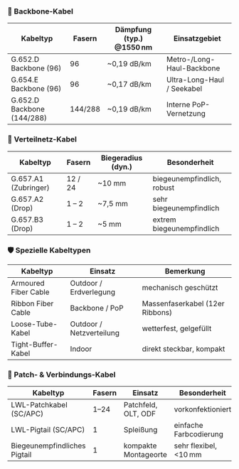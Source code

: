 ### 🧵 Backbone-Kabel

| Kabeltyp                        | Fasern   | Dämpfung (typ.) @1550 nm | Einsatzgebiet                     |
|-------------------------------|----------|---------------------------|-----------------------------------|
| G.652.D Backbone (96)         | 96       | ~0,19 dB/km               | Metro-/Long-Haul-Backbone         |
| G.654.E Backbone (96)         | 96       | ~0,17 dB/km               | Ultra-Long-Haul / Seekabel        |
| G.652.D Backbone (144/288)    | 144/288  | ~0,19 dB/km               | Interne PoP-Vernetzung            |

### 🔁 Verteilnetz-Kabel

| Kabeltyp                        | Fasern     | Biegeradius (dyn.) | Besonderheit                  |
|-------------------------------|------------|--------------------|-------------------------------|
| G.657.A1 (Zubringer)          | 12 / 24    | ~10 mm             | biegeunempfindlich, robust    |
| G.657.A2 (Drop)               | 1 – 2      | ~7,5 mm            | sehr biegeunempfindlich       |
| G.657.B3 (Drop)               | 1 – 2      | ~5 mm              | extrem biegeunempfindlich     |

### 🛡️ Spezielle Kabeltypen

| Kabeltyp                     | Einsatz                        | Bemerkung                         |
|-----------------------------|--------------------------------|-----------------------------------|
| Armoured Fiber Cable        | Outdoor / Erdverlegung         | mechanisch geschützt              |
| Ribbon Fiber Cable          | Backbone / PoP                 | Massenfaserkabel (12er Ribbons)   |
| Loose-Tube-Kabel            | Outdoor / Netzverteilung       | wetterfest, gelgefüllt            |
| Tight-Buffer-Kabel          | Indoor                         | direkt steckbar, kompakt          |

### 🔌 Patch- & Verbindungs-Kabel

| Kabeltyp                     | Fasern | Einsatz               | Besonderheit               |
|-----------------------------|--------|------------------------|----------------------------|
| LWL-Patchkabel (SC/APC)     | 1–24   | Patchfeld, OLT, ODF    | vorkonfektioniert          |
| LWL-Pigtail (SC/APC)        | 1      | Spleißung              | einfache Farbcodierung     |
| Biegeunempfindliches Pigtail| 1      | kompakte Montageorte   | sehr flexibel, <10 mm      |
